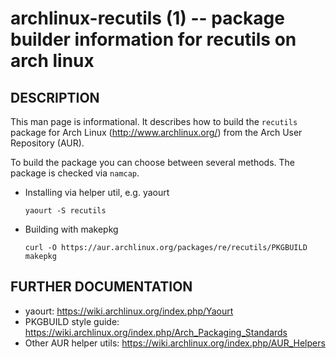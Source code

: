 archlinux-recutils (1) -- package builder information for recutils on arch linux
================================================================================


## DESCRIPTION

This man page is informational. It describes how to build the `recutils`
package for Arch Linux (http://www.archlinux.org/) from the Arch User
Repository (AUR).

To build the package you can choose between several methods. The package is checked via `namcap`.

* Installing via helper util, e.g. yaourt

  `yaourt -S recutils`

  
* Building with  makepkg

  `curl -O https://aur.archlinux.org/packages/re/recutils/PKGBUILD`
  `makepkg`


## FURTHER DOCUMENTATION
  
* yaourt: https://wiki.archlinux.org/index.php/Yaourt
* PKGBUILD style guide: https://wiki.archlinux.org/index.php/Arch_Packaging_Standards
* Other AUR helper utils: https://wiki.archlinux.org/index.php/AUR_Helpers

